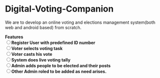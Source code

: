 # Digital-Voting-Companion

We are to develop an online voting and elections management system(both web and android based) from scratch.

<b>Features<b/><br/>
<input type="radio"/><label>Register User with predefined ID number</label><br/>
<input type="radio"/><label>Voter selects voting task</label><br/>
<input type="radio"/><label>Voter casts his vote</label><br/>
<input type="radio"/><label>System does live voting tally</label><br/>
<input type="radio"/><label>Admin adds people to be elected and their posts</label><br/>
<input type="radio"/><label>Other Admin roled to be added as need arises.</label><br/>
